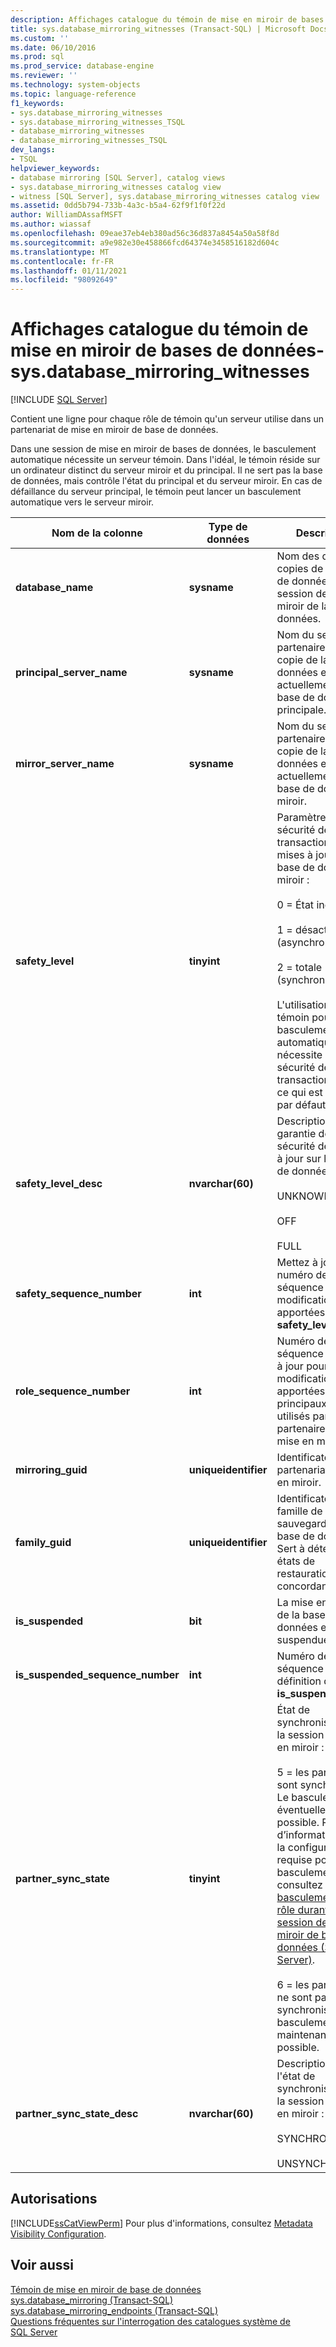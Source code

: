 ```yaml
---
description: Affichages catalogue du témoin de mise en miroir de bases de données-sys.database_mirroring_witnesses
title: sys.database_mirroring_witnesses (Transact-SQL) | Microsoft Docs
ms.custom: ''
ms.date: 06/10/2016
ms.prod: sql
ms.prod_service: database-engine
ms.reviewer: ''
ms.technology: system-objects
ms.topic: language-reference
f1_keywords:
- sys.database_mirroring_witnesses
- sys.database_mirroring_witnesses_TSQL
- database_mirroring_witnesses
- database_mirroring_witnesses_TSQL
dev_langs:
- TSQL
helpviewer_keywords:
- database mirroring [SQL Server], catalog views
- sys.database_mirroring_witnesses catalog view
- witness [SQL Server], sys.database_mirroring_witnesses catalog view
ms.assetid: 0dd5b794-733b-4a3c-b5a4-62f9f1f0f22d
author: WilliamDAssafMSFT
ms.author: wiassaf
ms.openlocfilehash: 09eae37eb4eb380ad56c36d837a8454a50a58f8d
ms.sourcegitcommit: a9e982e30e458866fcd64374e3458516182d604c
ms.translationtype: MT
ms.contentlocale: fr-FR
ms.lasthandoff: 01/11/2021
ms.locfileid: "98092649"
---
```

# <a name="database-mirroring-witness-catalog-views---sysdatabase_mirroring_witnesses"></a>Affichages catalogue du témoin de mise en miroir de bases de données-sys.database_mirroring_witnesses
 [!INCLUDE [SQL Server](../../includes/applies-to-version/sqlserver.md)]

  Contient une ligne pour chaque rôle de témoin qu'un serveur utilise dans un partenariat de mise en miroir de base de données. 
  
  Dans une session de mise en miroir de bases de données, le basculement automatique nécessite un serveur témoin. Dans l'idéal, le témoin réside sur un ordinateur distinct du serveur miroir et du principal. Il ne sert pas la base de données, mais contrôle l'état du principal et du serveur miroir. En cas de défaillance du serveur principal, le témoin peut lancer un basculement automatique vers le serveur miroir. 
  
|Nom de la colonne|Type de données|Description|  
|-----------------|---------------|-----------------|  
|**database_name**|**sysname**|Nom des deux copies de la base de données dans la session de mise en miroir de la base de données.|  
|**principal_server_name**|**sysname**|Nom du serveur partenaire dont la copie de la base de données est actuellement la base de données principale.|  
|**mirror_server_name**|**sysname**|Nom du serveur partenaire dont la copie de la base de données est actuellement la base de données miroir.|  
|**safety_level**|**tinyint**|Paramètre de sécurité de transaction pour les mises à jour sur la base de données miroir :<br /><br /> 0 = État inconnu<br /><br /> 1 = désactivée (asynchrone)<br /><br /> 2 = totale (synchrone)<br /><br /> L'utilisation d'un témoin pour le basculement automatique nécessite une sécurité de transaction totale, ce qui est la valeur par défaut.|  
|**safety_level_desc**|**nvarchar(60)**|Description de la garantie de la sécurité des mises à jour sur la base de données miroir :<br /><br /> UNKNOWN<br /><br /> OFF<br /><br /> FULL|  
|**safety_sequence_number**|**int**|Mettez à jour le numéro de séquence des modifications apportées à **safety_level**.|  
|**role_sequence_number**|**int**|Numéro de séquence de mise à jour pour les modifications apportées aux rôles principaux/miroirs utilisés par les partenaires de la mise en miroir.|  
|**mirroring_guid**|**uniqueidentifier**|Identificateur du partenariat de mise en miroir.|  
|**family_guid**|**uniqueidentifier**|Identificateur de la famille de sauvegarde pour la base de données. Sert à détecter les états de restauration concordants.|  
|**is_suspended**|**bit**|La mise en miroir de la base de données est suspendue.|  
|**is_suspended_sequence_number**|**int**|Numéro de séquence pour la définition de **is_suspended**.|  
|**partner_sync_state**|**tinyint**|État de synchronisation de la session de mise en miroir :<br /><br /> 5 = les partenaires sont synchronisés. Le basculement est éventuellement possible. Pour plus d’informations sur la configuration requise pour le basculement, consultez [basculement de rôle durant une session de mise en miroir de bases de données &#40;SQL Server&#41;](../../database-engine/database-mirroring/role-switching-during-a-database-mirroring-session-sql-server.md).<br /><br /> 6 = les partenaires ne sont pas synchronisés. Le basculement n'est maintenant pas possible.|  
|**partner_sync_state_desc**|**nvarchar(60)**|Description de l'état de synchronisation de la session de mise en miroir :<br /><br /> SYNCHRONIZED<br /><br /> UNSYNCHRONIZED|  
  
## <a name="permissions"></a>Autorisations  
 [!INCLUDE[ssCatViewPerm](../../includes/sscatviewperm-md.md)] Pour plus d'informations, consultez [Metadata Visibility Configuration](../../relational-databases/security/metadata-visibility-configuration.md).  
  
## <a name="see-also"></a>Voir aussi  
 [Témoin de mise en miroir de base de données](../../database-engine/database-mirroring/database-mirroring-witness.md)   
 [sys.database_mirroring &#40;Transact-SQL&#41;](../../relational-databases/system-catalog-views/sys-database-mirroring-transact-sql.md)   
 [sys.database_mirroring_endpoints &#40;Transact-SQL&#41;](../../relational-databases/system-catalog-views/sys-database-mirroring-endpoints-transact-sql.md)   
 [Questions fréquentes sur l'interrogation des catalogues système de SQL Server](../../relational-databases/system-catalog-views/querying-the-sql-server-system-catalog-faq.md)  
  
  
